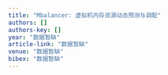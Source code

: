 ```yaml
---
title: "Mbalancer: 虚拟机内存资源动态预测与调配"
authors: []
authors-key: []
year: "数据暂缺"
article-link: "数据暂缺"
venue: "数据暂缺"
bibex: "数据暂缺"
---
```

